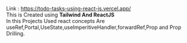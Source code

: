 Link : https://todo-tasks-using-react-js.vercel.app/
<br>
This is Created using <strong>Tailwind And ReactJS</strong><br>
In this Projects Used react concepts Are useRef,Portal,UseState,useImperitiveHandler,forwardRef,Prop and Prop Drilling.

